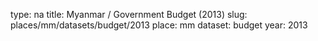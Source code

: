 type: na
title: Myanmar / Government Budget (2013)
slug: places/mm/datasets/budget/2013
place: mm
dataset: budget
year: 2013

